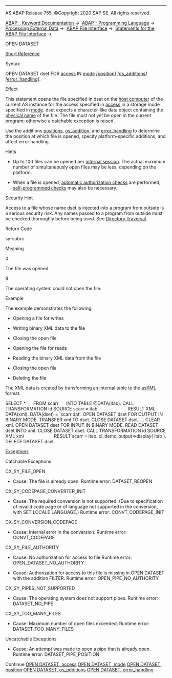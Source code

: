   

* * *

AS ABAP Release 755, ©Copyright 2020 SAP SE. All rights reserved.

[ABAP - Keyword Documentation](https://help.sap.com/doc/abapdocu_755_index_htm/7.55/en-US/abenabap.htm) →  [ABAP - Programming Language](https://help.sap.com/doc/abapdocu_755_index_htm/7.55/en-US/abenabap_reference.htm) →  [Processing External Data](https://help.sap.com/doc/abapdocu_755_index_htm/7.55/en-US/abenabap_language_external_data.htm) →  [ABAP File Interface](https://help.sap.com/doc/abapdocu_755_index_htm/7.55/en-US/abenabap_language_files.htm) →  [Statements for the ABAP File Interface](https://help.sap.com/doc/abapdocu_755_index_htm/7.55/en-US/abenfile_interface_statements.htm) → 

OPEN DATASET

[Short Reference](https://help.sap.com/doc/abapdocu_755_index_htm/7.55/en-US/abapopen_dataset_shortref.htm)

Syntax

OPEN DATASET dset FOR [access](https://help.sap.com/doc/abapdocu_755_index_htm/7.55/en-US/abapopen_dataset_access.htm) IN [mode](https://help.sap.com/doc/abapdocu_755_index_htm/7.55/en-US/abapopen_dataset_mode.htm) *\[*[position](https://help.sap.com/doc/abapdocu_755_index_htm/7.55/en-US/abapopen_dataset_position.htm)*\]*
*\[*[os\_additions](https://help.sap.com/doc/abapdocu_755_index_htm/7.55/en-US/abapopen_dataset_os_addition.htm)*\]*
*\[*[error\_handling](https://help.sap.com/doc/abapdocu_755_index_htm/7.55/en-US/abapopen_dataset_error_handling.htm)*\]*.

Effect

This statement opens the file specified in dset on the [host computer](https://help.sap.com/doc/abapdocu_755_index_htm/7.55/en-US/abenhost_computer_glosry.htm "Glossary Entry") of the current AS instance for the access specified in [access](https://help.sap.com/doc/abapdocu_755_index_htm/7.55/en-US/abapopen_dataset_access.htm) in a storage mode specified in [mode](https://help.sap.com/doc/abapdocu_755_index_htm/7.55/en-US/abapopen_dataset_mode.htm). dset expects a character-like data object containing the [physical name](https://help.sap.com/doc/abapdocu_755_index_htm/7.55/en-US/abenphysical_filename_glosry.htm "Glossary Entry") of the file. The file must not yet be open in the current program; otherwise a catchable exception is raised.

Use the additions [positions](https://help.sap.com/doc/abapdocu_755_index_htm/7.55/en-US/abapopen_dataset_position.htm), [os\_addition](https://help.sap.com/doc/abapdocu_755_index_htm/7.55/en-US/abapopen_dataset_os_addition.htm), and [error\_handling](https://help.sap.com/doc/abapdocu_755_index_htm/7.55/en-US/abapopen_dataset_error_handling.htm) to determine the position at which file is opened, specify platform-specific additions, and affect error handling.

Hints

-   Up to 100 files can be opened per [internal session](https://help.sap.com/doc/abapdocu_755_index_htm/7.55/en-US/abeninternal_session_glosry.htm "Glossary Entry"). The actual maximum number of simultaneously open files may be less, depending on the platform.

-   When a file is opened, [automatic authorization checks](https://help.sap.com/doc/abapdocu_755_index_htm/7.55/en-US/abenfile_interface_authority.htm) are performed; [self-programmed checks](https://help.sap.com/doc/abapdocu_755_index_htm/7.55/en-US/abendataset_auth_self.htm) may also be necessary.

Security Hint

Access to a file whose name dset is injected into a program from outside is a serious security risk. Any names passed to a program from outside must be checked thoroughly before being used. See [Directory Traversal](https://help.sap.com/doc/abapdocu_755_index_htm/7.55/en-US/abendyn_file_scrty.htm).

Return Code

sy-subrc

Meaning

0

The file was opened.

8

The operating system could not open the file.

Example

The example demonstrates the following:

-   Opening a file for writes

-   Writing binary XML data to the file

-   Closing the open file

-   Opening the file for reads

-   Reading the binary XML data from the file

-   Closing the open file

-   Deleting the file

The XML data is created by transforming an internal table to the [asXML](https://help.sap.com/doc/abapdocu_755_index_htm/7.55/en-US/abenasxml_glosry.htm "Glossary Entry") format.

SELECT \*
     FROM scarr
     INTO TABLE @DATA(itab).
CALL TRANSFORMATION id SOURCE scarr = itab
                       RESULT XML DATA(xml).
DATA(dset) = 'scarr.dat'.
OPEN DATASET dset FOR OUTPUT IN BINARY MODE.
TRANSFER xml TO dset.
CLOSE DATASET dset.
...
CLEAR xml.
OPEN DATASET dset FOR INPUT IN BINARY MODE.
READ DATASET dset INTO xml.
CLOSE DATASET dset.
CALL TRANSFORMATION id SOURCE XML xml
                       RESULT scarr = itab.
cl\_demo\_output=>display( itab ).
DELETE DATASET dset.

[Exceptions](https://help.sap.com/doc/abapdocu_755_index_htm/7.55/en-US/abenabap_language_exceptions.htm)

Catchable Exceptions

CX\_SY\_FILE\_OPEN

-   Cause: The file is already open.
    Runtime error: DATASET\_REOPEN

CX\_SY\_CODEPAGE\_CONVERTER\_INIT

-   Cause: The required conversion is not supported. (Due to specification of invalid code page or of language not supported in the conversion, with SET LOCALE LANGUAGE.)
    Runtime error: CONVT\_CODEPAGE\_INIT

CX\_SY\_CONVERSION\_CODEPAGE

-   Cause: Internal error in the conversion.
    Runtime error: CONVT\_CODEPAGE

CX\_SY\_FILE\_AUTHORITY

-   Cause: No authorization for access to file
    Runtime error: OPEN\_DATASET\_NO\_AUTHORITY

-   Cause: Authorization for access to this file is missing in OPEN DATASET with the addition FILTER.
    Runtime error: OPEN\_PIPE\_NO\_AUTHORITY

CX\_SY\_PIPES\_NOT\_SUPPORTED

-   Cause: The operating system does not support pipes.
    Runtime error: DATASET\_NO\_PIPE

CX\_SY\_TOO\_MANY\_FILES

-   Cause: Maximum number of open files exceeded.
    Runtime error: DATASET\_TOO\_MANY\_FILES
    

Uncatchable Exceptions

-   Cause: An attempt was made to open a pipe that is already open.
    Runtime error: DATASET\_PIPE\_POSITION
    

Continue
[OPEN DATASET, access](https://help.sap.com/doc/abapdocu_755_index_htm/7.55/en-US/abapopen_dataset_access.htm)
[OPEN DATASET, mode](https://help.sap.com/doc/abapdocu_755_index_htm/7.55/en-US/abapopen_dataset_mode.htm)
[OPEN DATASET, position](https://help.sap.com/doc/abapdocu_755_index_htm/7.55/en-US/abapopen_dataset_position.htm)
[OPEN DATASET, os\_additions](https://help.sap.com/doc/abapdocu_755_index_htm/7.55/en-US/abapopen_dataset_os_addition.htm)
[OPEN DATASET, error\_handling](https://help.sap.com/doc/abapdocu_755_index_htm/7.55/en-US/abapopen_dataset_error_handling.htm)